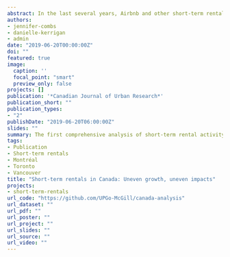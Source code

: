 ```yaml
---
abstract: In the last several years, Airbnb and other short-term rental services have grown precipitously across Canada, but very little is known about the scale and character of this activity or its impact on housing. Relying on spatial analysis of big data, this study presents the first comprehensive analysis of Airbnb in Canada, with an emphasis on the interaction between the short-term rental market and long-term housing. 128,000 Airbnb listings were active on average each day in 2018. Airbnb activity is highly concentrated geographically—nearly half of all active listings are located in the Toronto, Montréal and Vancouver metropolitan areas—and highly concentrated among hosts, the top 10% of whom earn a majority of all revenue. Contrary to the rhetoric of “home sharing”, almost 50% of all Airbnb revenue last year was generated by commercial operators who manage multiple listings. Moreover, 31,000 entire homes were rented frequently enough last year that they are unlikely to house a permanent resident. This housing pressure disproportionately affects cities in British Columbia. While current Airbnb activity is concentrated in major cities, active listings, total revenue, hosts with multiple listings, and frequently rented entire-home listings are all growing at substantially higher rates in small towns and rural areas.
authors:
- jennifer-combs
- danielle-kerrigan
- admin
date: "2019-06-20T00:00:00Z"
doi: ""
featured: true
image:
  caption: ''
  focal_point: "smart"
  preview_only: false
projects: []
publication: '*Canadian Journal of Urban Research*'
publication_short: ""
publication_types:
- "2"
publishDate: "2019-06-20T06:00:00Z"
slides: ""
summary: The first comprehensive analysis of short-term rental activity in Canada
tags:
- Publication
- Short-term rentals
- Montréal
- Toronto
- Vancouver
title: "Short-term rentals in Canada: Uneven growth, uneven impacts"
projects:
- short-term-rentals
url_code: "https://github.com/UPGo-McGill/canada-analysis"
url_dataset: ""
url_pdf: ""
url_poster: ""
url_project: ""
url_slides: ""
url_source: ""
url_video: ""
---
```

